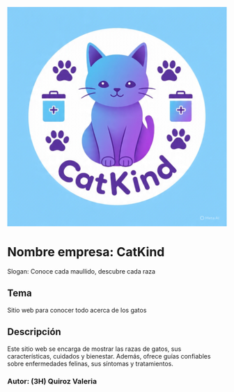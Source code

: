 ![logo](logo.jpg)
# Nombre empresa: CatKind
Slogan: Conoce cada maullido, descubre cada raza

## Tema
Sitio web para conocer todo acerca de los gatos

## Descripción
Este sitio web se encarga de mostrar las razas de gatos, sus características, cuidados y bienestar. Además, ofrece guías confiables sobre enfermedades felinas, sus síntomas y tratamientos.

### Autor: (3H) Quiroz Valeria 